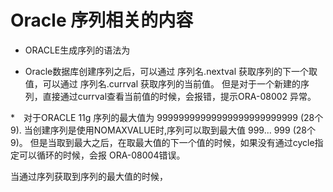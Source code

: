 # Oracle 序列相关的内容

* ORACLE生成序列的语法为

* Oracle数据库创建序列之后，可以通过 序列名.nextval 获取序列的下一个取值，可以通过 序列名.currval 获取序列的当前值。 但是对于一个新建的序列，直接通过currval查看当前值的时候，会报错，提示ORA-08002 异常。 

*　对于ORACLE 11g 序列的最大值为 99999999999999999999999999 (28个9). 
当创建序列是使用NOMAXVALUE时,序列可以取到最大值 999... 999 (28个9)。 但是当取到最大之后，在取最大值的下一个值的时候，如果没有通过cycle指定可以循环的时候，会报 ORA-08004错误。 

当通过序列获取到序列的最大值的时候，

